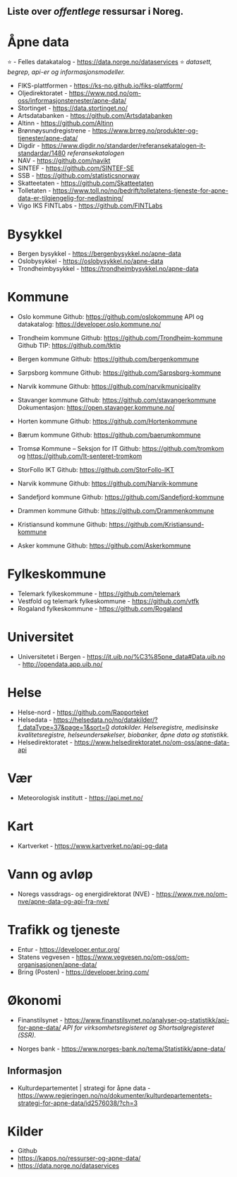 ## Liste over *offentlege* ressursar i Noreg.

# Åpne data
⭐ - Felles datakatalog - https://data.norge.no/dataservices ⭐
*datasett, begrep, api-er og informasjonsmodeller.*
- FIKS-plattformen - https://ks-no.github.io/fiks-plattform/
- Oljedirektoratet - https://www.npd.no/om-oss/informasjonstenester/apne-data/
- Stortinget - https://data.stortinget.no/
- Artsdatabanken - https://github.com/Artsdatabanken
- Altinn - https://github.com/Altinn
- Brønnøysundregistrene - https://www.brreg.no/produkter-og-tjenester/apne-data/
- Digdir - https://www.digdir.no/standarder/referansekatalogen-it-standardar/1480 
*referansekatalogen*
- NAV - https://github.com/navikt
- SINTEF - https://github.com/SINTEF-SE
- SSB - https://github.com/statisticsnorway
- Skatteetaten - https://github.com/Skatteetaten
- Tolletaten - https://www.toll.no/no/bedrift/tolletatens-tjeneste-for-apne-data-er-tilgjengelig-for-nedlastning/
- Vigo IKS FINTLabs - https://github.com/FINTLabs

# Bysykkel
- Bergen bysykkel - https://bergenbysykkel.no/apne-data
- Oslobysykkel - https://oslobysykkel.no/apne-data
- Trondheimbysykkel - https://trondheimbysykkel.no/apne-data

# Kommune
- Oslo kommune
  Github: https://github.com/oslokommune
  API og datakatalog: https://developer.oslo.kommune.no/

- Trondheim kommune
  Github: https://github.com/Trondheim-kommune
  Github TIP: https://github.com/tktip

- Bergen kommune
  Github: https://github.com/bergenkommune

- Sarpsborg kommune
  Github: https://github.com/Sarpsborg-kommune

- Narvik kommune
  Github: https://github.com/narvikmunicipality

- Stavanger kommune
  Github: https://github.com/stavangerkommune
  Dokumentasjon: https://open.stavanger.kommune.no/

- Horten kommune
  Github: https://github.com/Hortenkommune

- Bærum kommune
  Github: https://github.com/baerumkommune

- Tromsø Kommune – Seksjon for IT
  Github: https://github.com/tromkom og https://github.com/It-senteret-tromkom

- StorFollo IKT
  Github: https://github.com/StorFollo-IKT

- Narvik kommune
  Github: https://github.com/Narvik-kommune

- Sandefjord kommune
  Github: https://github.com/Sandefjord-kommune

- Drammen kommune
  Github: https://github.com/Drammenkommune

- Kristiansund kommune
  Github: https://github.com/Kristiansund-kommune

- Asker kommune
  Github: https://github.com/Askerkommune
  
# Fylkeskommune
- Telemark fylkeskommune - https://github.com/telemark
- Vestfold og telemark fylkeskommune - https://github.com/vtfk
- Rogaland fylkeskommune - https://github.com/Rogaland

# Universitet
- Universitetet i Bergen - https://it.uib.no/%C3%85pne_data#Data.uib.no - http://opendata.app.uib.no/

# Helse
- Helse-nord - https://github.com/Rapporteket
- Helsedata - https://helsedata.no/no/datakilder/?f_dataType=37&page=1&sort=0
*datakilder. Helseregistre, medisinske kvalitetsregistre, helseundersøkelser, biobanker, åpne data og statistikk.*
- Helsedirektoratet - https://www.helsedirektoratet.no/om-oss/apne-data-api

# Vær
- Meteorologisk institutt - https://api.met.no/

# Kart
- Kartverket - https://www.kartverket.no/api-og-data

# Vann og avløp
- Noregs vassdrags- og energidirektorat (NVE) - https://www.nve.no/om-nve/apne-data-og-api-fra-nve/

# Trafikk og tjeneste
- Entur - https://developer.entur.org/
- Statens vegvesen - https://www.vegvesen.no/om-oss/om-organisasjonen/apne-data/
- Bring (Posten) - https://developer.bring.com/

# Økonomi
- Finanstilsynet - https://www.finanstilsynet.no/analyser-og-statistikk/api-for-apne-data/
*API for virksomhetsregisteret og Shortsalgregisteret (SSR).*

- Norges bank - https://www.norges-bank.no/tema/Statistikk/apne-data/

## Informasjon ##
- Kulturdepartementet | strategi for åpne data - https://www.regjeringen.no/no/dokumenter/kulturdepartementets-strategi-for-apne-data/id2576038/?ch=3


# Kilder
- Github
- https://kapps.no/ressurser-og-apne-data/
- https://data.norge.no/dataservices
